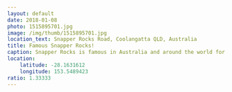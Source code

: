```yaml
---
layout: default
date: 2018-01-08
photo: 1515895701.jpg
image: /img/thumb/1515895701.jpg
location_text: Snapper Rocks Road, Coolangatta QLD, Australia
title: Famous Snapper Rocks!
caption: Snapper Rocks is famous in Australia and around the world for its annual world surf competition. I went surfing there on a very early morning and I had it all for myself! Alright, the conditions were not very good but I can say that I caught some waves there!
location:
    latitude: -28.1631612
    longitude: 153.5489423
ratio: 1.33333
---
```

